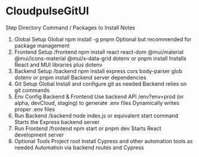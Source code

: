 # CloudpulseGitUI

Step	Directory	Command / Packages to Install	Notes
1. Global Setup	Global	npm install -g pnpm	Optional but recommended for package management
2. Frontend Setup	/frontend	npm install react react-dom @mui/material @mui/icons-material @mui/x-data-grid dotenv
or
pnpm install	Installs React and MUI libraries plus dotenv
3. Backend Setup	/backend	npm install express cors body-parser glob dotenv
or
pnpm install	Backend server dependencies
4. Git Setup	Global	Install and configure git as needed	Backend relies on git commands
5. Env Config	Backend & Frontend	Use backend API /env?env=prod (or alpha, devCloud, staging) to generate .env files	Dynamically writes proper .env files
6. Run Backend	/backend	node index.js or equivalent start command	Starts the Express backend server
7. Run Frontend	/frontend	npm start or pnpm dev	Starts React development server
8. Optional Tools	Project root	Install Cypress and other automation tools as needed	Automation via backend routes and Cypress
